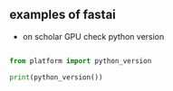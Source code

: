 ## examples of fastai

* on scholar GPU check python version 

```python

from platform import python_version

print(python_version())

```
